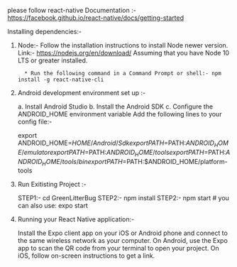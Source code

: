  
 
 please follow react-native Documentation :- https://facebook.github.io/react-native/docs/getting-started

Installing dependencies:-

1. Node:- Follow the installation instructions to install Node newer version.
   Link:- https://nodejs.org/en/download/
         Assuming that you have Node 10 LTS or greater installed.

         * Run the following command in a Command Prompt or shell:- npm install -g react-native-cli

2. Android development environment set up :-
   
   a. Install Android Studio
   b. Install the Android SDK
   c. Configure the ANDROID_HOME environment variable
      Add the following lines to your  config file:-

      export ANDROID_HOME=$HOME/Android/Sdk
      export PATH=$PATH:$ANDROID_HOME/emulator
      export PATH=$PATH:$ANDROID_HOME/tools
      export PATH=$PATH:$ANDROID_HOME/tools/bin
      export PATH=$PATH:$ANDROID_HOME/platform-tools

  3. Run Exitisting Project :-
      
      STEP1:- cd GreenLitterBug
      STEP2:- npm install 
      STEP2:- npm start # you can also use: expo start
  
   4. Running your React Native application:-

      Install the Expo client app on your iOS or Android phone and connect to the same wireless network as your computer. On Android, use the Expo app to scan the QR code from your terminal to open your project. On iOS, follow on-screen instructions to get a link.